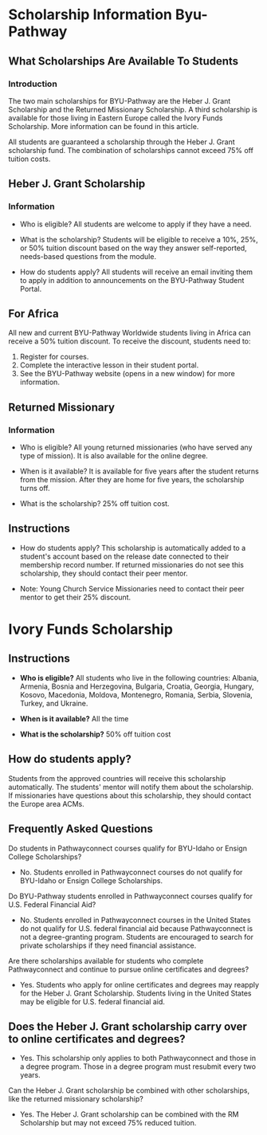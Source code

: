 # Scholarship Information Byu-Pathway

## What Scholarships Are Available To Students

### Introduction

The two main scholarships for BYU-Pathway are the Heber J. Grant Scholarship and the Returned Missionary Scholarship. A third scholarship is available for those living in Eastern Europe called the Ivory Funds Scholarship. More information can be found in this article.

All students are guaranteed a scholarship through the Heber J. Grant scholarship fund. The combination of scholarships cannot exceed 75% off tuition costs.

## Heber J. Grant Scholarship

### Information

- Who is eligible? All students are welcome to apply if they have a need.

- What is the scholarship? Students will be eligible to receive a 10%, 25%, or 50% tuition discount based on the way they answer self-reported, needs-based questions from the module.

- How do students apply? All students will receive an email inviting them to apply in addition to announcements on the BYU-Pathway Student Portal.

## For Africa

All new and current BYU-Pathway Worldwide students living in Africa can receive a 50% tuition discount. To receive the discount, students need to:

1. Register for courses.
2. Complete the interactive lesson in their student portal.
3. See the BYU-Pathway website (opens in a new window) for more information.

## Returned Missionary

### Information

- Who is eligible? All young returned missionaries (who have served any type of mission). It is also available for the online degree.

- When is it available? It is available for five years after the student returns from the mission. After they are home for five years, the scholarship turns off.

- What is the scholarship? 25% off tuition cost.

## Instructions

- How do students apply? This scholarship is automatically added to a student's account based on the release date connected to their membership record number. If returned missionaries do not see this scholarship, they should contact their peer mentor.

- Note: Young Church Service Missionaries need to contact their peer mentor to get their 25% discount.

# Ivory Funds Scholarship

## Instructions

- **Who is eligible?** All students who live in the following countries: Albania, Armenia, Bosnia and Herzegovina, Bulgaria, Croatia, Georgia, Hungary, Kosovo, Macedonia, Moldova, Montenegro, Romania, Serbia, Slovenia, Turkey, and Ukraine.

- **When is it available?** All the time

- **What is the scholarship?** 50% off tuition cost

## How do students apply?

Students from the approved countries will receive this scholarship automatically. The students' mentor will notify them about the scholarship. If missionaries have questions about this scholarship, they should contact the Europe area ACMs.

## Frequently Asked Questions

Do students in Pathwayconnect courses qualify for BYU-Idaho or Ensign College Scholarships?

- No. Students enrolled in Pathwayconnect courses do not qualify for BYU-Idaho or Ensign College Scholarships.

Do BYU-Pathway students enrolled in Pathwayconnect courses qualify for U.S. Federal Financial Aid?

- No. Students enrolled in Pathwayconnect courses in the United States do not qualify for U.S. federal financial aid because Pathwayconnect is not a degree-granting program. Students are encouraged to search for private scholarships if they need financial assistance.

Are there scholarships available for students who complete Pathwayconnect and continue to pursue online certificates and degrees?

- Yes. Students who apply for online certificates and degrees may reapply for the Heber J. Grant Scholarship. Students living in the United States may be eligible for U.S. federal financial aid.

## Does the Heber J. Grant scholarship carry over to online certificates and degrees?

- Yes. This scholarship only applies to both Pathwayconnect and those in a degree program. Those in a degree program must resubmit every two years.

Can the Heber J. Grant scholarship be combined with other scholarships, like the returned missionary scholarship?

- Yes. The Heber J. Grant scholarship can be combined with the RM Scholarship but may not exceed 75% reduced tuition.

